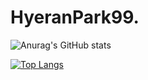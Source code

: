 # HyeranPark99.

![Anurag's GitHub stats](https://github-readme-stats.vercel.app/api?username=HyeranPark99&show_icons=true&theme=radical)

[![Top Langs](https://github-readme-stats.vercel.app/api/top-langs/?username=HyeranPark99&layout=compact)](https://github.com/anuraghazra/github-readme-stats)
